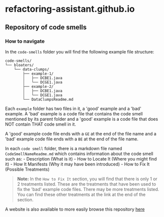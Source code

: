 # refactoring-assistant.github.io

## Repository of code smells

### How to navigate

In the `code-smells` folder you will find the following example file structure:

```
code-smells/
└── bloaters/
    └── data-clumps/
        ├── example-1/
        │   ├── DCBE1.java
        │   └── DCGE1.java
        ├── example-2/
        │   ├── DCBE1.java
        │   └── DCGE1.java
        └── DataClumpsReadme.md
```

Each `example` folder has two files in it, a 'good' example and a 'bad' example.
A 'bad' example is a code file that contains the code smell mentioned by its parent folder and a 'good' example is a code file that does NOT contain THAT code smell in it.

A 'good' example code file ends with a `GE` at the end of the file name and a 'bad' example code file ends with a `BE` at the end of the file name.

In each `code smell` folder, there is a markdown file named `CodeSmellNameReadme.md` which contains information about the code smell such as:
    - Description (What is it)
    - How to Locate It (Where you might find it)
    - How It Manifests (Why it may have been introduced)
    - How to Fix It (Possible Treatments)

> **Note:** In the `How to Fix It` section, you will find that there is only 1 or 2 treatments listed. These are the treatments that have been used to fix the 'bad' example code files. There may be more treatments listed. You can find these other treatments at the link at the end of the section.

A website is also available to more easily browse this repository [here](https://refactoring-assistant.github.io)
